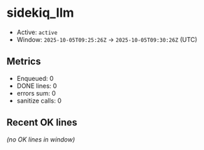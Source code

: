 # sidekiq_llm

- Active: `active`
- Window: `2025-10-05T09:25:26Z` → `2025-10-05T09:30:26Z` (UTC)

## Metrics
- Enqueued: 0
- DONE lines: 0
- errors sum: 0
- sanitize calls: 0

## Recent OK lines
_(no OK lines in window)_
